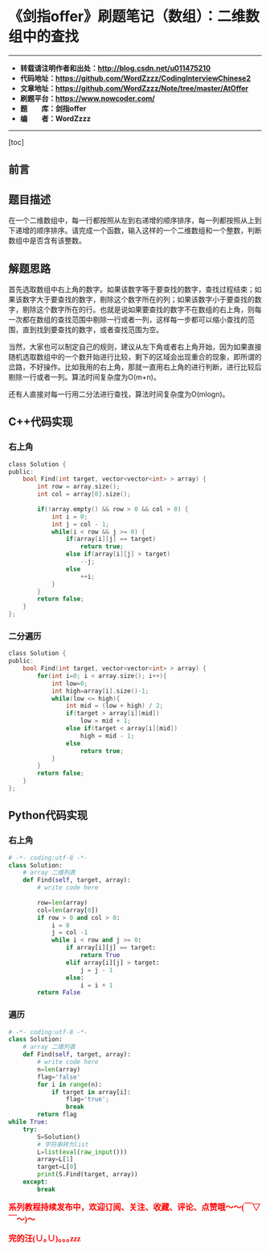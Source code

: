 # 《剑指offer》刷题笔记（数组）：二维数组中的查找

----------

- **转载请注明作者和出处：http://blog.csdn.net/u011475210**
- **代码地址：https://github.com/WordZzzz/CodingInterviewChinese2**
- **文章地址：https://github.com/WordZzzz/Note/tree/master/AtOffer**
- **刷题平台：https://www.nowcoder.com/**
- **题&emsp;&emsp;库：剑指offer**
- **编&emsp;&emsp;者：WordZzzz**

----------

[toc]

## 前言

## 题目描述

在一个二维数组中，每一行都按照从左到右递增的顺序排序，每一列都按照从上到下递增的顺序排序。请完成一个函数，输入这样的一个二维数组和一个整数，判断数组中是否含有该整数。

## 解题思路

首先选取数组中右上角的数字。如果该数字等于要查找的数字，查找过程结束；如果该数字大于要查找的数字，剔除这个数字所在的列；如果该数字小于要查找的数字，剔除这个数字所在的行。也就是说如果要查找的数字不在数组的右上角，则每一次都在数组的查找范围中剔除一行或者一列，这样每一步都可以缩小查找的范围，直到找到要查找的数字，或者查找范围为空。

当然，大家也可以制定自己的规则，建议从左下角或者右上角开始，因为如果直接随机选取数组中的一个数开始进行比较，剩下的区域会出现重合的现象，即所谓的岔路，不好操作。比如我用的右上角，那就一直用右上角的进行判断，进行比较后剔除一行或者一列。算法时间复杂度为O(m+n)。

还有人直接对每一行用二分法进行查找，算法时间复杂度为O(mlogn)。

## C++代码实现

### 右上角

```c
class Solution {
public:
    bool Find(int target, vector<vector<int> > array) {
        int row = array.size();
        int col = array[0].size();
        
        if(!array.empty() && row > 0 && col > 0) {
            int i = 0;
            int j = col - 1;
            while(i < row && j >= 0) {
                if(array[i][j] == target)
                    return true;
                else if(array[i][j] > target)
                    --j;
                else
                    ++i;
            }
        }
        return false;
    }
};
```

### 二分遍历

```c
class Solution {
public:
    bool Find(int target, vector<vector<int> > array) {
        for(int i=0; i < array.size(); i++){
            int low=0;
            int high=array[i].size()-1;
            while(low <= high){
                int mid = (low + high) / 2;
                if(target > array[i][mid])
                    low = mid + 1;
                else if(target < array[i][mid])
                    high = mid - 1;
                else
                    return true;
            }
        }
        return false;
    }
};
```

## Python代码实现

### 右上角

```python
# -*- coding:utf-8 -*-
class Solution:
    # array 二维列表
    def Find(self, target, array):
        # write code here
        
        row=len(array)
        col=len(array[0])
        if row > 0 and col > 0:
            i = 0
            j = col -1
            while i < row and j >= 0:
                if array[i][j] == target:
                    return True
                elif array[i][j] > target:
                    j = j - 1
                else:
                    i = i + 1
        return False
```

### 遍历

```python
# -*- coding:utf-8 -*-
class Solution:
    # array 二维列表
    def Find(self, target, array):
        # write code here
        n=len(array)
        flag='false'
        for i in range(n):
            if target in array[i]:
                flag='true';
                break
        return flag
while True:
    try:
        S=Solution()
        # 字符串转为list
        L=list(eval(raw_input()))
        array=L[1]
        target=L[0]
        print(S.Find(target, array))
    except:
        break
```

**<font color="red" size=3 face="仿宋">系列教程持续发布中，欢迎订阅、关注、收藏、评论、点赞哦～～(￣▽￣～)～</font>**

**<font color="red" size=3 face="仿宋">完的汪(∪｡∪)｡｡｡zzz</font>**